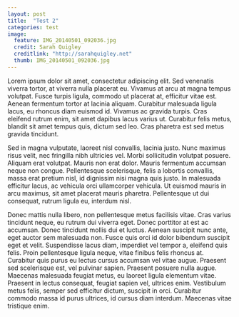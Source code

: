 ```yaml
---
layout: post
title:  "Test 2"
categories: test
image:
  feature: IMG_20140501_092036.jpg
  credit: Sarah Quigley
  creditlink: "http://sarahquigley.net"
  thumb: IMG_20140501_092036.jpg
---
```


Lorem ipsum dolor sit amet, consectetur adipiscing elit. Sed venenatis viverra tortor, at viverra nulla placerat eu. Vivamus at arcu at magna tempus volutpat. Fusce turpis ligula, commodo ut placerat at, efficitur vitae est. Aenean fermentum tortor at lacinia aliquam. Curabitur malesuada ligula lacus, eu rhoncus diam euismod id. Vivamus ac gravida turpis. Cras eleifend rutrum enim, sit amet dapibus lacus varius ut. Curabitur felis metus, blandit sit amet tempus quis, dictum sed leo. Cras pharetra est sed metus gravida tincidunt.

Sed in magna vulputate, laoreet nisl convallis, lacinia justo. Nunc maximus risus velit, nec fringilla nibh ultricies vel. Morbi sollicitudin volutpat posuere. Aliquam erat volutpat. Mauris non erat dolor. Mauris fermentum accumsan neque non congue. Pellentesque scelerisque, felis a lobortis convallis, massa erat pretium nisl, id dignissim nisi magna quis justo. In malesuada efficitur lacus, ac vehicula orci ullamcorper vehicula. Ut euismod mauris in arcu maximus, sit amet placerat mauris pharetra. Pellentesque ut dui consequat, rutrum ligula eu, interdum nisl.

Donec mattis nulla libero, non pellentesque metus facilisis vitae. Cras varius tincidunt neque, eu rutrum dui viverra eget. Donec porttitor at est ac accumsan. Donec tincidunt mollis dui et luctus. Aenean suscipit nunc ante, eget auctor sem malesuada non. Fusce quis orci id dolor bibendum suscipit eget et velit. Suspendisse lacus diam, imperdiet vel tempor a, eleifend quis felis. Proin pellentesque ligula neque, vitae finibus felis rhoncus at. Curabitur quis purus eu lectus cursus accumsan vel vitae augue. Praesent sed scelerisque est, vel pulvinar sapien. Praesent posuere nulla augue. Maecenas malesuada feugiat metus, eu laoreet ligula elementum vitae. Praesent in lectus consequat, feugiat sapien vel, ultrices enim. Vestibulum metus felis, semper sed efficitur dictum, suscipit in orci. Curabitur commodo massa id purus ultrices, id cursus diam interdum. Maecenas vitae tristique enim.
